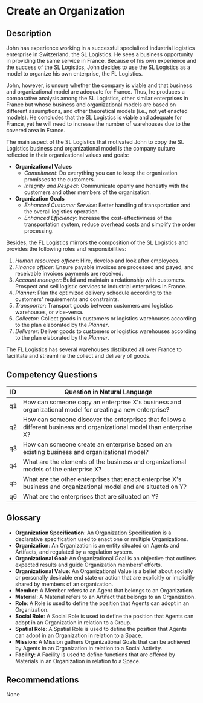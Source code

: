 # Create an Organization

## Description
John has experience working in a successful specialized industrial logistics enterprise in Switzerland, the SL Logistics. He sees a business opportunity in providing the same service in France. Because of his own experience and the success of the SL Logistics, John decides to use the SL Logistics as a model to organize his own enterprise, the FL Logistics.

John, however, is unsure whether the company is viable and that business and organizational model are adequate for France. Thus, he produces a comparative analysis among the SL Logistics, other similar enterprises in France but whose business and organizational models are based on different assumptions, and other theoretical models (i.e., not yet enacted models). He concludes that the SL Logistics is viable and adequate for France, yet he will need to increase the number of warehouses due to the covered area in France.

The main aspect of the SL Logistics that motivated John to copy the SL Logistics business and organizational model is the company culture reflected in their organizational values and goals:

* **Organizational Values**
  + _Commitment_: Do everything you can to keep the organization promisses to the customers.
  + _Integrity and Respect_: Communicate openly and honestly with the customers and other members of the organization.
* **Organization Goals**
  + _Enhanced Customer Service_: Better handling of transportation and the overall logistics operation.
  + _Enhanced Efficiency_: Increase the cost-effectiviness of the transportation system, reduce overhead costs and simplify the order processing.

Besides, the FL Logistics mirrors the composition of the SL Logistics and provides the following roles and responsibilities:
  1. _Human resources officer_: Hire, develop and look after employees.
  2. _Finance officer_: Ensure payable invoices are processed and payed, and receivable invoices payments are received.
  3. _Account manager_: Build and maintain a relationship with customers. Prospect and sell logistic services to industrial enterprises in France.
  4. _Planner_: Plan the optimized delivery schedule according to the customers' requirements and constraints.
  5. _Transporter_: Transport goods between customers and logistics warehouses, or vice-versa.
  6. _Collector_: Collect goods in customers or logistics warehouses according to the plan elaborated by the _Planner_.
  7. _Deliverer_: Deliver goods to customers or logistics warehouses according to the plan elaborated by the _Planner_.
  
The FL Logistics has several warehouses distributed all over France to facilitate and streamline the collect and delivery of goods.

## Competency Questions

| ID | Question in Natural Language                                                        |
-----|-------------------------------------------------------------------------------------------------------------------------|
| q1 | How can someone copy an enterprise X's business and organizational model for creating a new enterprise?                 |
| q2 | How can someone discover the enterprises that follows a different business and organizational model than enterprise X?  |
| q3 | How can someone create an enterprise based on an existing business and organizational model?                            |
| q4 | What are the elements of the business and organizational models of the enterprise X?                                    |
| q5 | What are the other enterprises that enact enterprise X's business and organizational model and are situated on Y?       |
| q6 | What are the enterprises that are situated on Y?                                                                        |

## Glossary

* **Organization Specification**: An Organization Specification is a declarative specification used to enact one or multiple Organizations.
* **Organization**: An Organization is an entity situated on Agents and Artifacts, and regulated by a regulation system.
* **Organizational Goal**: An Organizational Goal is an objective that outlines expected results and guide Organization members' efforts.
* **Organizational Value**: An Organizational Value is a belief about socially or personally desirable end state or action that are explicitly or implicitly shared by members of an organization.
* **Member**: A Member refers to an Agent that belongs to an Organization.
* **Material**: A Material refers to an Artifact that belongs to an Organization.
* **Role**: A Role is used to define the position that Agents can adopt in an Organization.
* **Social Role**: A Social Role is used to define the position that Agents can adopt in an Organization in relation to a Group.
* **Spatial Role**: A Spatial Role is used to define the position that Agents can adopt in an Organization in relation to a Space.
* **Mission**: A Mission gathers Organizational Goals that can be achieved by Agents in an Organization in relation to a Social Activity.
* **Facility**: A Facility is used to define functions that are offered by Materials in an Organization in relation to a Space.

## Recommendations

None
